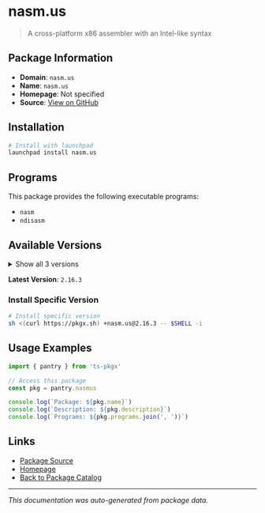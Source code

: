 # nasm.us

> A cross-platform x86 assembler with an Intel-like syntax

## Package Information

- **Domain**: `nasm.us`
- **Name**: `nasm.us`
- **Homepage**: Not specified
- **Source**: [View on GitHub](https://github.com/pkgxdev/pantry/tree/main/projects/nasm.us/package.yml)

## Installation

```bash
# Install with launchpad
launchpad install nasm.us
```

## Programs

This package provides the following executable programs:

- `nasm`
- `ndisasm`

## Available Versions

<details>
<summary>Show all 3 versions</summary>

- `2.16.3`, `2.16.2`, `2.15.5`

</details>

**Latest Version**: `2.16.3`

### Install Specific Version

```bash
# Install specific version
sh <(curl https://pkgx.sh) +nasm.us@2.16.3 -- $SHELL -i
```

## Usage Examples

```typescript
import { pantry } from 'ts-pkgx'

// Access this package
const pkg = pantry.nasmus

console.log(`Package: ${pkg.name}`)
console.log(`Description: ${pkg.description}`)
console.log(`Programs: ${pkg.programs.join(', ')}`)
```

## Links

- [Package Source](https://github.com/pkgxdev/pantry/tree/main/projects/nasm.us/package.yml)
- [Homepage](#)
- [Back to Package Catalog](../../package-catalog.md)

---

*This documentation was auto-generated from package data.*
